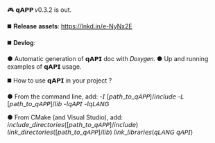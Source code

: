 🎮 𝗾𝗔𝗣𝗣 𝑣0.3.2 is out.

◼️ 𝐑𝐞𝐥𝐞𝐚𝐬𝐞 𝐚𝐬𝐬𝐞𝐭𝐬: https://lnkd.in/e-NyNx2E

◼️ 𝐃𝐞𝐯𝐥𝐨𝐠:

● Automatic generation of 𝗾𝗔𝗣𝗜 doc with 𝐷𝑜𝑥𝑦𝑔𝑒𝑛.
● Up and running examples of 𝗾𝗔𝗣𝗜 usage.

◼️ How to use 𝗾𝗔𝗣𝗜 in your project ?

● From the command line, add:
-𝘐 [𝘱𝘢𝘵𝘩_𝘵𝘰_𝘲𝘈𝘗𝘗]/𝘪𝘯𝘤𝘭𝘶𝘥𝘦 -𝘓 [𝘱𝘢𝘵𝘩_𝘵𝘰_𝘲𝘈𝘗𝘗]/𝘭𝘪𝘣 -𝘭𝘲𝘈𝘗𝘐 -𝘭𝘲𝘓𝘈𝘕𝘎

● From CMake (and Visual Studio), add:
𝘪𝘯𝘤𝘭𝘶𝘥𝘦_𝘥𝘪𝘳𝘦𝘤𝘵𝘰𝘳𝘪𝘦𝘴([𝘱𝘢𝘵𝘩_𝘵𝘰_𝘲𝘈𝘗𝘗]/𝘪𝘯𝘤𝘭𝘶𝘥𝘦)
𝘭𝘪𝘯𝘬_𝘥𝘪𝘳𝘦𝘤𝘵𝘰𝘳𝘪𝘦𝘴([𝘱𝘢𝘵𝘩_𝘵𝘰_𝘲𝘈𝘗𝘗]/𝘭𝘪𝘣)
𝘭𝘪𝘯𝘬_𝘭𝘪𝘣𝘳𝘢𝘳𝘪𝘦𝘴(𝘲𝘓𝘈𝘕𝘎 𝘲𝘈𝘗𝘐)